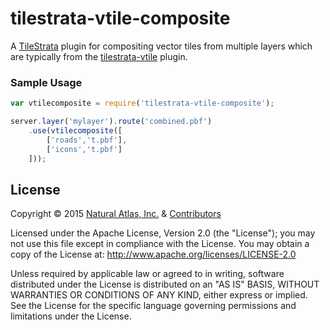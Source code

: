 # tilestrata-vtile-composite
A [TileStrata](https://github.com/naturalatlas/tilestrata) plugin for compositing vector tiles from multiple layers which are typically from the [tilestrata-vtile](https://github.com/naturalatlas/tilestrata-vtile) plugin.

### Sample Usage

```js
var vtilecomposite = require('tilestrata-vtile-composite');

server.layer('mylayer').route('combined.pbf')
    .use(vtilecomposite([
        ['roads','t.pbf'],
        ['icons','t.pbf']
    ]));
```

## License

Copyright &copy; 2015 [Natural Atlas, Inc.](https://github.com/naturalatlas) & [Contributors](https://github.com/naturalatlas/tilestrata-vtile-composite/graphs/contributors)

Licensed under the Apache License, Version 2.0 (the "License"); you may not use this file except in compliance with the License. You may obtain a copy of the License at: http://www.apache.org/licenses/LICENSE-2.0

Unless required by applicable law or agreed to in writing, software distributed under the License is distributed on an "AS IS" BASIS, WITHOUT WARRANTIES OR CONDITIONS OF ANY KIND, either express or implied. See the License for the specific language governing permissions and limitations under the License.
